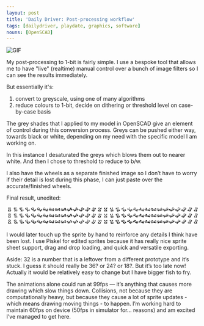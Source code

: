 ```yaml
---
layout: post
title: 'Daily Driver: Post-processing workflow'
tags: [dailydriver, playdate, graphics, software]
nouns: [OpenSCAD]
---
```


![GIF](/images/posts/daily-driver-post-processing.gif#playdate)

My post-processing to 1-bit is fairly simple. I use a bespoke tool that allows me to have "live" (realtime) manual control over a bunch of image filters so I can see the results immediately.

But essentially it's:
1. convert to greyscale, using one of many algorithms
2. reduce colours to 1-bit, decide on dithering or threshold level on case-by-case basis

The grey shades that I applied to my model in OpenSCAD give an element of control during this conversion process. Greys can be pushed either way, towards black or white, depending on my need with the specific model I am working on.

In this instance I desaturated the greys which blows them out to nearer white. And then I chose to threshold to reduce to b/w.

I also have the wheels as a separate finished image so I don’t have to worry if their detail is lost during this phase, I can just paste over the accurate/finished wheels.

Final result, unedited:

![PNG](/images/posts/daily-driver-post-processing.png)

I would later touch up the sprite by hand to reinforce any details I think have been lost. I use Piskel for edited sprites because it has really nice sprite sheet support, drag and drop loading, and quick and versatile exporting.

Aside: 32 is a number that is a leftover from a different prototype and it’s stuck. I guess it should really be 36? or 24? or 18?. But it’s too late now! Actually it would be relatively easy to change but I have bigger fish to fry.

The animations alone could run at 99fps — it’s anything that causes more drawing which slow things down. Collisions, not because they are computationally heavy, but because they cause a lot of sprite updates - which means drawing moving things - to happen. I’m working hard to maintain 60fps on device (50fps in simulator for… reasons) and am excited I’ve managed to get here.